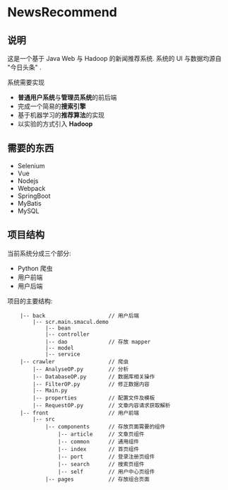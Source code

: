 # NewsRecommend

##  说明
这是一个基于 Java Web 与 Hadoop 的新闻推荐系统. 系统的 UI 与数据均源自 "今日头条" . 

系统需要实现

- **普通用户系统**与**管理员系统**的前后端
- 完成一个简易的**搜索引擎**
- 基于机器学习的**推荐算法**的实现
- 以实验的方式引入 **Hadoop** 

## 需要的东西

- Selenium
- Vue
- Nodejs
- Webpack
- SpringBoot
- MyBatis
- MySQL

## 项目结构

当前系统分成三个部分:
- Python 爬虫
- 用户前端 
- 用户后端

项目的主要结构: 
```
    |-- back                    // 用户后端
        |-- scr.main.smacul.demo
            |-- bean
            |-- controller
            |-- dao             // 存放 mapper
            |-- model
            |-- service
    |-- crawler                 // 爬虫
        |-- AnalyseOP.py        // 分析
        |-- DatabaseOP.py       // 数据库相关操作
        |-- FilterOP.py         // 修正数据内容
        |-- Main.py         
        |-- properties          // 配置文件及模板
        |-- RequestOP.py        // 文章内容请求获取解析
    |-- front                   // 用户前端
        |-- src
            |-- components      // 存放页面需要的组件
                |-- article     // 文章页组件
                |-- common      // 通用组件
                |-- index       // 首页组件
                |-- port        // 登录注册页组件
                |-- search      // 搜索页组件
                |-- self        // 用户中心页组件
            |-- pages           // 存放组合页面
```
